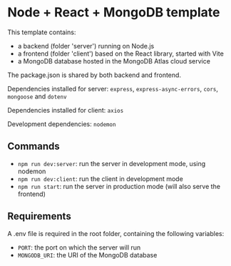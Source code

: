 # Node + React + MongoDB template

This template contains:
* a backend (folder 'server') running on Node.js
* a frontend (folder 'client') based on the React library, started with Vite
* a MongoDB database hosted in the MongoDB Atlas cloud service

The package.json is shared by both backend and frontend.

Dependencies installed for server: `express`, `express-async-errors`, `cors`, `mongoose` and `dotenv`

Dependencies installed for client: `axios`

Development dependencies: `nodemon`

## Commands

* `npm run dev:server`: run the server in development mode, using nodemon
* `npm run dev:client`: run the client in development mode
* `npm run start`: run the server in production mode (will also serve the frontend)

## Requirements

A .env file is required in the root folder, containing the following variables:
* `PORT`: the port on which the server will run
* `MONGODB_URI`: the URI of the MongoDB database